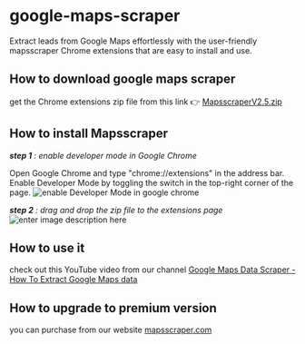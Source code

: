 # google-maps-scraper
Extract leads from Google Maps effortlessly with the user-friendly mapsscraper Chrome extensions that are easy to install and use.


## How to  download google maps scraper 
get the Chrome extensions zip file from this link 👉  [MapsscraperV2.5.zip](https://mapsscraper.s3.amazonaws.com/MapsscraperV2.5.zip)

## How to install Mapsscraper

***step 1** : enable developer mode in Google Chrome* 

Open Google Chrome and type "chrome://extensions" in the address bar. Enable Developer Mode by toggling the switch in the top-right corner of the page.
![enable Developer Mode in google chrome ](https://mapsscraper.com/imgs/DeveloperMode.jpg)

***step 2** : drag and drop the zip  file to the extensions page* 
![enter image description here](https://mapsscraper.com/imgs/install%20mapsscraper.gif)


## How to use it
check out this YouTube video from our channel 
[Google Maps Data Scraper - How To Extract Google Maps data](https://youtu.be/55_RoQdER14?si=4ElXhxHjAXagb9SC)

## How to upgrade to premium version 
you can purchase from our website [mapsscraper.com](https://mapsscraper.com/pricing)
